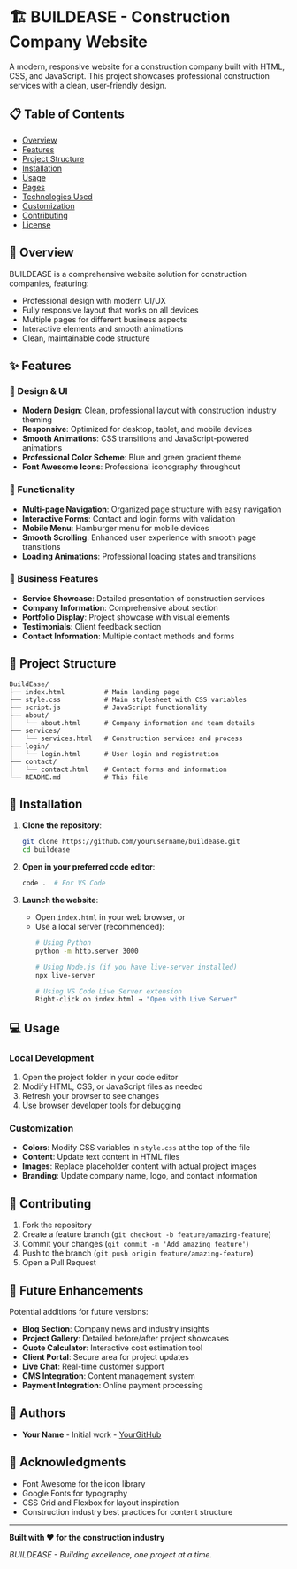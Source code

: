# 🏗️ BUILDEASE - Construction Company Website

A modern, responsive website for a construction company built with HTML, CSS, and JavaScript. This project showcases professional construction services with a clean, user-friendly design.

## 📋 Table of Contents

- [Overview](#overview)
- [Features](#features)
- [Project Structure](#project-structure)
- [Installation](#installation)
- [Usage](#usage)
- [Pages](#pages)
- [Technologies Used](#technologies-used)
- [Customization](#customization)
- [Contributing](#contributing)
- [License](#license)

## 🎯 Overview

BUILDEASE is a comprehensive website solution for construction companies, featuring:
- Professional design with modern UI/UX
- Fully responsive layout that works on all devices
- Multiple pages for different business aspects
- Interactive elements and smooth animations
- Clean, maintainable code structure

## ✨ Features

### 🎨 Design & UI
- **Modern Design**: Clean, professional layout with construction industry theming
- **Responsive**: Optimized for desktop, tablet, and mobile devices
- **Smooth Animations**: CSS transitions and JavaScript-powered animations
- **Professional Color Scheme**: Blue and green gradient theme
- **Font Awesome Icons**: Professional iconography throughout

### 📱 Functionality
- **Multi-page Navigation**: Organized page structure with easy navigation
- **Interactive Forms**: Contact and login forms with validation
- **Mobile Menu**: Hamburger menu for mobile devices
- **Smooth Scrolling**: Enhanced user experience with smooth page transitions
- **Loading Animations**: Professional loading states and transitions

### 🏢 Business Features
- **Service Showcase**: Detailed presentation of construction services
- **Company Information**: Comprehensive about section
- **Portfolio Display**: Project showcase with visual elements
- **Testimonials**: Client feedback section
- **Contact Information**: Multiple contact methods and forms

## 📁 Project Structure

```
BuildEase/
├── index.html          # Main landing page
├── style.css           # Main stylesheet with CSS variables
├── script.js           # JavaScript functionality
├── about/
│   └── about.html      # Company information and team details
├── services/
│   └── services.html   # Construction services and process
├── login/
│   └── login.html      # User login and registration
├── contact/
│   └── contact.html    # Contact forms and information
└── README.md           # This file
```

## 🚀 Installation

1. **Clone the repository**:
   ```bash
   git clone https://github.com/yourusername/buildease.git
   cd buildease
   ```

2. **Open in your preferred code editor**:
   ```bash
   code .  # For VS Code
   ```

3. **Launch the website**:
   - Open `index.html` in your web browser, or
   - Use a local server (recommended):
     ```bash
     # Using Python
     python -m http.server 3000
     
     # Using Node.js (if you have live-server installed)
     npx live-server
     
     # Using VS Code Live Server extension
     Right-click on index.html → "Open with Live Server"
     ```

## 💻 Usage

### Local Development
1. Open the project folder in your code editor
2. Modify HTML, CSS, or JavaScript files as needed
3. Refresh your browser to see changes
4. Use browser developer tools for debugging

### Customization
- **Colors**: Modify CSS variables in `style.css` at the top of the file
- **Content**: Update text content in HTML files
- **Images**: Replace placeholder content with actual project images
- **Branding**: Update company name, logo, and contact information

## 🤝 Contributing

1. Fork the repository
2. Create a feature branch (`git checkout -b feature/amazing-feature`)
3. Commit your changes (`git commit -m 'Add amazing feature'`)
4. Push to the branch (`git push origin feature/amazing-feature`)
5. Open a Pull Request

## 🔄 Future Enhancements

Potential additions for future versions:
- **Blog Section**: Company news and industry insights
- **Project Gallery**: Detailed before/after project showcases
- **Quote Calculator**: Interactive cost estimation tool
- **Client Portal**: Secure area for project updates
- **Live Chat**: Real-time customer support
- **CMS Integration**: Content management system
- **Payment Integration**: Online payment processing

## 👥 Authors

- **Your Name** - Initial work - [YourGitHub](https://github.com/shriii19)

## 🙏 Acknowledgments

- Font Awesome for the icon library
- Google Fonts for typography
- CSS Grid and Flexbox for layout inspiration
- Construction industry best practices for content structure

---

**Built with ❤️ for the construction industry**

*BUILDEASE - Building excellence, one project at a time.*
